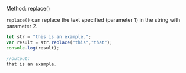 Method: replace()

`replace()` can replace the text specified (parameter 1) in the string with parameter 2. 

```js
let str = "this is an example.";
var result = str.replace("this","that");
console.log(result);

//output:
that is an example.
```